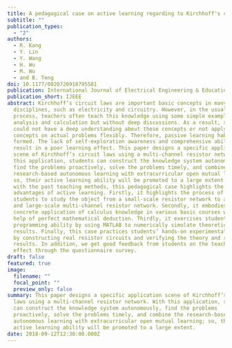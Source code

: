 ```yaml
---
title: A pedagogical case on active learning regarding to Kirchhoff's circuit laws
subtitle: ""
publication_types:
  - "2"
authors:
  - R. Kang
  - Y. Lin
  - Y. Wang
  - H. Wu
  - M. Wu
  - and B. Teng
doi: 10.1177/0020720918795581
publication: International Journal of Electrical Engineering & Education
publication_short: IJEEE
abstract: Kirchhoff’s circuit laws are important basic concepts in many basic
  disciplines, such as electricity and circuitry. However, in the usual teaching
  process, teachers often teach this knowledge using some simple examples of
  analysis and calculation but without deep discussions. As a result, students
  could not have a deep understanding about these concepts or not apply the
  concepts on actual problems flexibly. Therefore, passive learning habits are
  formed. The lack of self-exploration awareness and comprehensive ability would
  result in a poor learning effect. This paper designs a specific application
  scene of Kirchhoff’s circuit laws using a multi-channel resistor network. With
  this application, students can construct the knowledge system autonomously,
  find the problems proactively, solve the problems timely, and combine the
  research-based autonomous learning with extracurricular open mutual learning;
  so, their active learning ability will be promoted to a large extent. Compared
  with the past teaching methods, this pedagogical case highlights the following
  advantages of active learning. Firstly, it highlights the process of guiding
  students to study the object from a small-scale resistor network to a complex
  and large-scale multi-channel resistor network. Secondly, it embodies the
  concrete application of calculus knowledge in various basic courses with the
  help of perfect mathematical deduction. Thirdly, it exercises students’
  programming ability by using MATLAB to numerically simulate theoretical
  results. Finally, this case practices students’ hands-on experimental ability
  by constructing real resistor circuits and verifying the theory and simulation
  results. In addition, we get good feedback from students on the teaching
  effect through the questionnaire survey.
draft: false
featured: true
image:
  filename: ""
  focal_point: ""
  preview_only: false
summary: This paper designs a specific application scene of Kirchhoff’s circuit
  laws using a multi-channel resistor network. With this application, students
  can construct the knowledge system autonomously, find the problems
  proactively, solve the problems timely, and combine the research-based
  autonomous learning with extracurricular open mutual learning; so, their
  active learning ability will be promoted to a large extent.
date: 2018-09-12T12:30:00.000Z
---
```

